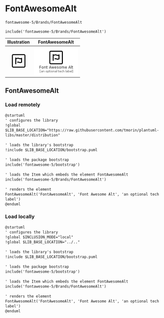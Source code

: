 # FontAwesomeAlt


```text
fontawesome-5/Brands/FontAwesomeAlt
```

```text
include('fontawesome-5/Brands/FontAwesomeAlt')
```



| Illustration | FontAwesomeAlt |
| :---: | :---: |
| ![illustration for Illustration](../../fontawesome-5/Brands/FontAwesomeAlt.png) | ![illustration for FontAwesomeAlt](../../fontawesome-5/Brands/FontAwesomeAlt.Local.png) |




## FontAwesomeAlt

### Load remotely
```plantuml
@startuml
' configures the library
!global $LIB_BASE_LOCATION="https://raw.githubusercontent.com/tmorin/plantuml-libs/master/distribution"

' loads the library's bootstrap
!include $LIB_BASE_LOCATION/bootstrap.puml

' loads the package bootstrap
include('fontawesome-5/bootstrap')

' loads the Item which embeds the element FontAwesomeAlt
include('fontawesome-5/Brands/FontAwesomeAlt')

' renders the element
FontAwesomeAlt('FontAwesomeAlt', 'Font Awesome Alt', 'an optional tech label')
@enduml
```

### Load locally
```plantuml
@startuml
' configures the library
!global $INCLUSION_MODE="local"
!global $LIB_BASE_LOCATION="../.."

' loads the library's bootstrap
!include $LIB_BASE_LOCATION/bootstrap.puml

' loads the package bootstrap
include('fontawesome-5/bootstrap')

' loads the Item which embeds the element FontAwesomeAlt
include('fontawesome-5/Brands/FontAwesomeAlt')

' renders the element
FontAwesomeAlt('FontAwesomeAlt', 'Font Awesome Alt', 'an optional tech label')
@enduml
```

